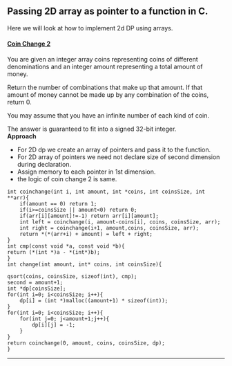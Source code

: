 ## Passing 2D array as pointer to a function in C.

Here we will look at how to implement 2d DP using arrays.


#### [Coin Change 2](https://leetcode.com/problems/coin-change-ii/description/)  
You are given an integer array coins representing coins of different denominations and an integer amount representing a total amount of money.  

Return the number of combinations that make up that amount. If that amount of money cannot be made up by any combination of the coins, return 0.  

You may assume that you have an infinite number of each kind of coin.  

The answer is guaranteed to fit into a signed 32-bit integer.  
**Approach**  
- For 2D dp we create an array of pointers and pass it to the function. 
- For 2D array of pointers we need not declare size of second dimension during declaration.
- Assign memory to each pointer in 1st dimension.
- the logic of coin change 2 is same.

```
int coinchange(int i, int amount, int *coins, int coinsSize, int **arr){
    if(amount == 0) return 1;
    if(i>=coinsSize || amount<0) return 0;
    if(arr[i][amount]!=-1) return arr[i][amount];
    int left = coinchange(i, amount-coins[i], coins, coinsSize, arr);
    int right = coinchange(i+1, amount,coins, coinsSize, arr);
    return *(*(arr+i) + amount) = left + right;   
}
int cmp(const void *a, const void *b){
return (*(int *)a - *(int*)b);
}
int change(int amount, int* coins, int coinsSize){

qsort(coins, coinsSize, sizeof(int), cmp);
second = amount+1;
int *dp[coinsSize];
for(int i=0; i<coinsSize; i++){
    dp[i] = (int *)malloc((amount+1) * sizeof(int));
}
for(int i=0; i<coinsSize; i++){
    for(int j=0; j<amount+1;j++){
        dp[i][j] = -1;
    }
}
return coinchange(0, amount, coins, coinsSize, dp);
}
```
---

